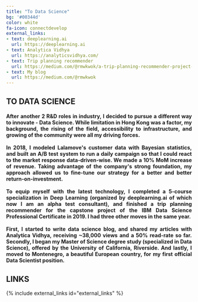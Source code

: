 ```yaml
---
title: "To Data Science"
bg: '#00344d'
color: white
fa-icon: connectdevelop
external_links:
- text: deeplearning.ai
  url: https://deeplearning.ai
- text: Analytica Vidhya
  url: https://analyticsvidhya.com/
- text: Trip planning recommender
  url: https://medium.com/@rmwkwok/a-trip-planning-recommender-project-b6200571c0c8
- text: My blog
  url: https://medium.com/@rmwkwok
---
```


## TO DATA SCIENCE

<div style="text-align: justify"><h4>
After another 2 R&D roles in industry, I decided to pursue a different way to innovate - Data Science.  While limitation in Hong Kong was a factor, my background, the rising of the field, accessibility to infrastructure, and growing of the community were all my driving forces. 
<br>
<br>
In 2018, I modeled Lalamove's customer data with Bayesian statistics, and built an A/B test system to run a daily campaign so that I could react to the market response data-driven-wise.  We made a 10% MoM increase of revenue. Taking advantage of the company's strong foundation, my approach allowed us to fine-tune our strategy for a better and better return-on-investment.
<br>
<br>
To equip myself with the latest technology, I completed a 5-course specialization in Deep Learning (organized by deeplearning.ai of which now I am an alpha test consultant), and finished a trip planning recommender for the capstone project of the IBM Data Science Professional Certificate in 2019.  I had three other moves in the same year. 
<br>
<br>
First, I started to write data science blog, and shared my articles with Analytica Vidhya, receiving ~38,000 views and a 50% read-rate so far.  Secondly, I began my Master of Science degree study (specialized in Data Science), offered by the University of California, Riverside.  And lastly, I moved to Montenegro, a beautiful European country, for my first official Data Scientist position.
</h4></div>

## LINKS

{% include external_links id="external_links" %}

